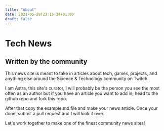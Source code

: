 ```yaml
---
title: "About"
date: 2021-05-28T23:16:34+01:00
draft: false
---
```


# Tech News
## Written by the community

This news site is meant to take in articles about tech, games, projects, and anything else around the Science & Technology community on Twitch.

I am Astra, this site's curator, I will probably be the person you see the most often as an author but if you have an article you want to add in, head to the github repo and fork this repo.

After that copy the example.md file and make your news article. Once your done, submit a pull request and I will look it over.

Let's work together to make one of the finest community news sites!
